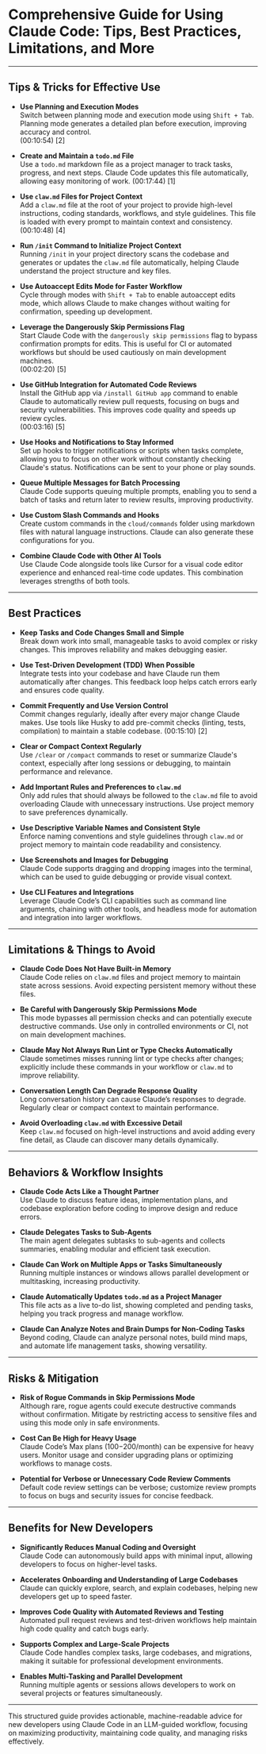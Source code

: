 # Comprehensive Guide for Using Claude Code: Tips, Best Practices, Limitations, and More

---

## Tips & Tricks for Effective Use

- **Use Planning and Execution Modes**  
  Switch between planning mode and execution mode using `Shift + Tab`. Planning mode generates a detailed plan before execution, improving accuracy and control.  
  (00:10:54) [2]

- **Create and Maintain a `todo.md` File**  
  Use a `todo.md` markdown file as a project manager to track tasks, progress, and next steps. Claude Code updates this file automatically, allowing easy monitoring of work.
  (00:17:44) [1]

- **Use `claw.md` Files for Project Context**  
  Add a `claw.md` file at the root of your project to provide high-level instructions, coding standards, workflows, and style guidelines. This file is loaded with every prompt to maintain context and consistency.  
  (00:10:48) [4]

- **Run `/init` Command to Initialize Project Context**  
  Running `/init` in your project directory scans the codebase and generates or updates the `claw.md` file automatically, helping Claude understand the project structure and key files.

- **Use Autoaccept Edits Mode for Faster Workflow**  
  Cycle through modes with `Shift + Tab` to enable autoaccept edits mode, which allows Claude to make changes without waiting for confirmation, speeding up development.

- **Leverage the Dangerously Skip Permissions Flag**  
  Start Claude Code with the `dangerously skip permissions` flag to bypass confirmation prompts for edits. This is useful for CI or automated workflows but should be used cautiously on main development machines.  
  (00:02:20) [5]

- **Use GitHub Integration for Automated Code Reviews**  
  Install the GitHub app via `/install GitHub app` command to enable Claude to automatically review pull requests, focusing on bugs and security vulnerabilities. This improves code quality and speeds up review cycles.  
  (00:03:16) [5]

- **Use Hooks and Notifications to Stay Informed**  
  Set up hooks to trigger notifications or scripts when tasks complete, allowing you to focus on other work without constantly checking Claude's status. Notifications can be sent to your phone or play sounds.

- **Queue Multiple Messages for Batch Processing**  
  Claude Code supports queuing multiple prompts, enabling you to send a batch of tasks and return later to review results, improving productivity.

- **Use Custom Slash Commands and Hooks**  
  Create custom commands in the `cloud/commands` folder using markdown files with natural language instructions. Claude can also generate these configurations for you.

- **Combine Claude Code with Other AI Tools**  
  Use Claude Code alongside tools like Cursor for a visual code editor experience and enhanced real-time code updates. This combination leverages strengths of both tools.

---

## Best Practices

- **Keep Tasks and Code Changes Small and Simple**  
  Break down work into small, manageable tasks to avoid complex or risky changes. This improves reliability and makes debugging easier.

- **Use Test-Driven Development (TDD) When Possible**  
  Integrate tests into your codebase and have Claude run them automatically after changes. This feedback loop helps catch errors early and ensures code quality.

- **Commit Frequently and Use Version Control**  
  Commit changes regularly, ideally after every major change Claude makes. Use tools like Husky to add pre-commit checks (linting, tests, compilation) to maintain a stable codebase. 
  (00:15:10) [2]

- **Clear or Compact Context Regularly**  
  Use `/clear` or `/compact` commands to reset or summarize Claude's context, especially after long sessions or debugging, to maintain performance and relevance.

- **Add Important Rules and Preferences to `claw.md`**  
  Only add rules that should always be followed to the `claw.md` file to avoid overloading Claude with unnecessary instructions. Use project memory to save preferences dynamically.

- **Use Descriptive Variable Names and Consistent Style**  
  Enforce naming conventions and style guidelines through `claw.md` or project memory to maintain code readability and consistency.

- **Use Screenshots and Images for Debugging**  
  Claude Code supports dragging and dropping images into the terminal, which can be used to guide debugging or provide visual context.

- **Use CLI Features and Integrations**  
  Leverage Claude Code’s CLI capabilities such as command line arguments, chaining with other tools, and headless mode for automation and integration into larger workflows.

---

## Limitations & Things to Avoid

- **Claude Code Does Not Have Built-in Memory**  
  Claude Code relies on `claw.md` files and project memory to maintain state across sessions. Avoid expecting persistent memory without these files.

- **Be Careful with Dangerously Skip Permissions Mode**  
  This mode bypasses all permission checks and can potentially execute destructive commands. Use only in controlled environments or CI, not on main development machines.
- **Claude May Not Always Run Lint or Type Checks Automatically**  
  Claude sometimes misses running lint or type checks after changes; explicitly include these commands in your workflow or `claw.md` to improve reliability.

- **Conversation Length Can Degrade Response Quality**  
  Long conversation history can cause Claude’s responses to degrade. Regularly clear or compact context to maintain performance.

- **Avoid Overloading `claw.md` with Excessive Detail**  
  Keep `claw.md` focused on high-level instructions and avoid adding every fine detail, as Claude can discover many details dynamically.

---

## Behaviors & Workflow Insights

- **Claude Code Acts Like a Thought Partner**  
  Use Claude to discuss feature ideas, implementation plans, and codebase exploration before coding to improve design and reduce errors.

- **Claude Delegates Tasks to Sub-Agents**  
  The main agent delegates subtasks to sub-agents and collects summaries, enabling modular and efficient task execution. 

- **Claude Can Work on Multiple Apps or Tasks Simultaneously**  
  Running multiple instances or windows allows parallel development or multitasking, increasing productivity. 

- **Claude Automatically Updates `todo.md` as a Project Manager**  
  This file acts as a live to-do list, showing completed and pending tasks, helping you track progress and manage workflow. 

- **Claude Can Analyze Notes and Brain Dumps for Non-Coding Tasks**  
  Beyond coding, Claude can analyze personal notes, build mind maps, and automate life management tasks, showing versatility.

---

## Risks & Mitigation

- **Risk of Rogue Commands in Skip Permissions Mode**  
  Although rare, rogue agents could execute destructive commands without confirmation. Mitigate by restricting access to sensitive files and using this mode only in safe environments.

- **Cost Can Be High for Heavy Usage**  
  Claude Code’s Max plans ($100-$200/month) can be expensive for heavy users. Monitor usage and consider upgrading plans or optimizing workflows to manage costs.

- **Potential for Verbose or Unnecessary Code Review Comments**  
  Default code review settings can be verbose; customize review prompts to focus on bugs and security issues for concise feedback. 

---

## Benefits for New Developers

- **Significantly Reduces Manual Coding and Oversight**  
  Claude Code can autonomously build apps with minimal input, allowing developers to focus on higher-level tasks.

- **Accelerates Onboarding and Understanding of Large Codebases**  
  Claude can quickly explore, search, and explain codebases, helping new developers get up to speed faster. 

- **Improves Code Quality with Automated Reviews and Testing**  
  Automated pull request reviews and test-driven workflows help maintain high code quality and catch bugs early. 

- **Supports Complex and Large-Scale Projects**  
  Claude Code handles complex tasks, large codebases, and migrations, making it suitable for professional development environments. 

- **Enables Multi-Tasking and Parallel Development**  
  Running multiple agents or sessions allows developers to work on several projects or features simultaneously.

---

This structured guide provides actionable, machine-readable advice for new developers using Claude Code in an LLM-guided workflow, focusing on maximizing productivity, maintaining code quality, and managing risks effectively.


